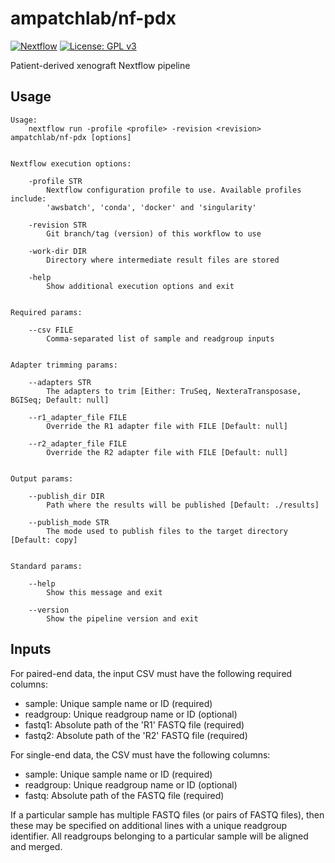 # ampatchlab/nf-pdx

[![Nextflow](https://img.shields.io/badge/nextflow-%E2%89%A520.04.1-brightgreen.svg)](https://www.nextflow.io/)
[![License: GPL v3](https://img.shields.io/badge/License-GPL%20v3-blue.svg)](https://www.gnu.org/licenses/gpl-3.0)

Patient-derived xenograft Nextflow pipeline

## Usage

```
Usage:
    nextflow run -profile <profile> -revision <revision> ampatchlab/nf-pdx [options]


Nextflow execution options:

    -profile STR
        Nextflow configuration profile to use. Available profiles include:
        'awsbatch', 'conda', 'docker' and 'singularity'

    -revision STR
        Git branch/tag (version) of this workflow to use

    -work-dir DIR
        Directory where intermediate result files are stored

    -help
        Show additional execution options and exit


Required params:

    --csv FILE
        Comma-separated list of sample and readgroup inputs


Adapter trimming params:

    --adapters STR
        The adapters to trim [Either: TruSeq, NexteraTransposase, BGISeq; Default: null]

    --r1_adapter_file FILE
        Override the R1 adapter file with FILE [Default: null]

    --r2_adapter_file FILE
        Override the R2 adapter file with FILE [Default: null]


Output params:

    --publish_dir DIR
        Path where the results will be published [Default: ./results]

    --publish_mode STR
        The mode used to publish files to the target directory [Default: copy]


Standard params:

    --help
        Show this message and exit

    --version
        Show the pipeline version and exit
```

## Inputs

For paired-end data, the input CSV must have the following required columns:

 * sample: Unique sample name or ID (required)
 * readgroup: Unique readgroup name or ID (optional)
 * fastq1: Absolute path of the 'R1' FASTQ file (required)
 * fastq2: Absolute path of the 'R2' FASTQ file (required)

For single-end data, the CSV must have the following columns:

 * sample: Unique sample name or ID (required)
 * readgroup: Unique readgroup name or ID (optional)
 * fastq: Absolute path of the FASTQ file (required)

If a particular sample has multiple FASTQ files (or pairs of FASTQ files), then these may
be specified on additional lines with a unique readgroup identifier. All readgroups belonging
to a particular sample will be aligned and merged.
